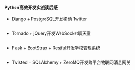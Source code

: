 #### **Python高效开发实战读后感**
* Django + PostgreSQL开发移动 Twitter
~~~

~~~

* Tornado + jQuery开发WebSocket聊天室
~~~

~~~

* Flask + BootStrap + Restful开发学校管理系统
~~~

~~~

* Twisted + SQLAlchemy + ZeroMQ开发跨平台物联网消息网关
~~~

~~~